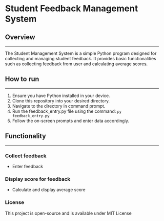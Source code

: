 # Student Feedback Management System

## Overview
***
The Student Management System is a simple Python program designed for collecting and managing student feedback. It provides basic functionalities such as collecting feedback from user and calculating average scores.

## How to run
***
1. Ensure you have Python installed in your device.
2. Clone this repository into your desired directory.
3. Navigate to the directory in command prompt.
4. Run the feedback_entry.py file using the command:
`py feedback_entry.py`
5. Follow the on-screen prompts and enter data accordingly.

## Functionality
***
### Collect feedback
* Enter feedback

### Display score for feedback
* Calculate and display average score

### License
This project is open-source and is available under MIT License
